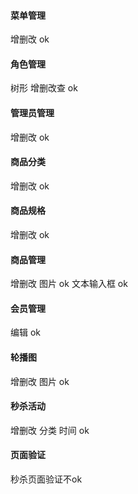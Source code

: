 #### 菜单管理

增删改  ok

#### 角色管理

树形  增删改查  ok

#### 管理员管理

增删改  ok

#### 商品分类

增删改 ok

#### 商品规格

增删改  ok

#### 商品管理  

增删改  图片 ok  文本输入框  ok

#### 会员管理

编辑  ok

#### 轮播图

增删改  图片  ok

#### 秒杀活动

增删改  分类  时间  ok

#### 页面验证

秒杀页面验证不ok

